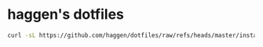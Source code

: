# haggen's dotfiles

```sh
curl -sL https://github.com/haggen/dotfiles/raw/refs/heads/master/install.sh | sh
```
